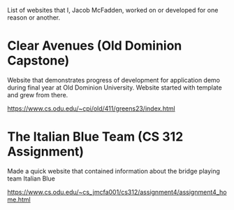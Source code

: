 List of websites that I, Jacob McFadden, worked on or developed for one reason or another.

# Clear Avenues (Old Dominion Capstone)

Website that demonstrates progress of development for application demo during final year at Old Dominion University. Website started with template and grew from there.

https://www.cs.odu.edu/~cpi/old/411/greens23/index.html

# The Italian Blue Team (CS 312 Assignment)

Made a quick website that contained information about the bridge playing team Italian Blue

https://www.cs.odu.edu/~cs_jmcfa001/cs312/assignment4/assignment4_home.html
